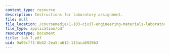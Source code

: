 ```yaml
---
content_type: resource
description: Instructions for laboratory assignment.
file: null
file_location: /coursemedia/1-103-civil-engineering-materials-laboratory-spring-2004/9a09cff16b422ea5a612113aca6920b3_lab_7.pdf
file_type: application/pdf
resourcetype: Document
title: lab_7.pdf
uid: 9a09cff1-6b42-2ea5-a612-113aca6920b3
---
```

